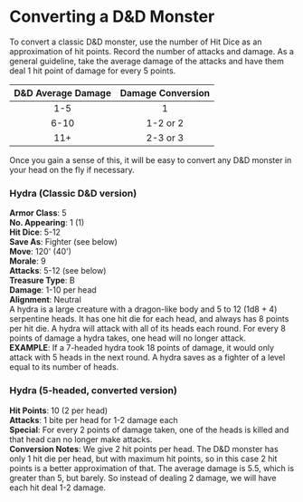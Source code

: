 # Converting a D&D Monster
To convert a classic D&D monster, use the number of Hit Dice as an approximation of hit points. Record the number of attacks and damage. As a general guideline, take the average damage of the attacks and have them deal 1 hit point of damage for every 5 points.

| D&D Average Damage | Damage Conversion |
|:------------------:|:-----------------:|
| 1-5 | 1 |
| 6-10 | 1-2 or 2 |
|11+ | 2-3 or 3 |

Once you gain a sense of this, it will be easy to convert any D&D monster in your head on the fly if necessary.

### Hydra (Classic D&D version)
**Armor Class**: 5  
**No. Appearing**: 1 (1)  
**Hit Dice**: 5-12  
**Save As**: Fighter (see below)  
**Move**: 120' (40')  
**Morale**: 9  
**Attacks**: 5-12 (see below)  
**Treasure Type**: B  
**Damage**: 1-10 per head  
**Alignment**: Neutral  
A hydra is a large creature with a dragon-like body and 5 to 12 (1d8 + 4) serpentine heads. It has one hit die for each head, and always has 8 points per hit die. A hydra will attack with all of its heads each round. For every 8 points of damage a hydra takes, one head will no longer attack.  
**EXAMPLE**: If a 7-headed hydra took 18 points of damage, it would only attack with 5 heads in the next round. A hydra saves as a fighter of a level equal to its number of heads.

### Hydra (5-headed, converted version)

**Hit Points**: 10 (2 per head)  
**Attacks**: 1 bite per head for 1-2 damage each  
**Special**: For every 2 points of damage taken, one of the heads is killed and that head can no longer make attacks.  
**Conversion Notes**: We give 2 hit points per head. The D&D monster has only 1 hit die per head, but with maximum hit points, so in this case 2 hit points is a better approximation of that. The average damage is 5.5, which is greater than 5, but barely. So instead of dealing 2 damage, we will have each hit deal 1-2 damage.
